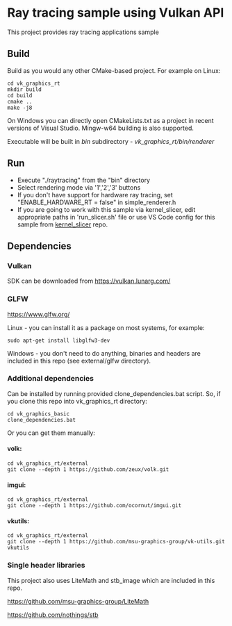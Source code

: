 # Ray tracing sample using Vulkan API
This project provides ray tracing applications sample 


## Build

Build as you would any other CMake-based project. For example on Linux:
```
cd vk_graphics_rt
mkdir build
cd build
cmake ..
make -j8
```

On Windows you can directly open CMakeLists.txt as a project in recent versions of Visual Studio. Mingw-w64 building is also supported.

Executable will be built in *bin* subdirectory - *vk_graphics_rt/bin/renderer*

## Run 

* Execute "./raytracing" from the "bin" directory 
* Select rendering mode via '1','2','3' buttons 
* If you don't have support for hardware ray tracing, set "ENABLE_HARDWARE_RT = false" in simple_renderer.h
* If you are going to work with this sample via kernel_slicer, edit appropriate paths in 'run_slicer.sh' file or use VS Code config for this sample from [kernel_slicer](https://github.com/Ray-Tracing-Systems/kernel_slicer) repo. 

## Dependencies
### Vulkan 
SDK can be downloaded from https://vulkan.lunarg.com/

### GLFW 
https://www.glfw.org/

Linux - you can install it as a package on most systems, for example: 
```
sudo apt-get install libglfw3-dev
```

Windows - you don't need to do anything, binaries and headers are included in this repo (see external/glfw directory).

### Additional dependencies 
Can be installed by running provided clone_dependencies.bat script. So, if you clone this repo into vk_graphics_rt directory:

```
cd vk_graphics_basic
clone_dependencies.bat
```

Or you can get them manually:

#### volk:
```
cd vk_graphics_rt/external
git clone --depth 1 https://github.com/zeux/volk.git
```

#### imgui:
```
cd vk_graphics_rt/external
git clone --depth 1 https://github.com/ocornut/imgui.git
```

#### vkutils:
```
cd vk_graphics_rt/external
git clone --depth 1 https://github.com/msu-graphics-group/vk-utils.git vkutils
```

### Single header libraries
This project also uses LiteMath and stb_image which are included in this repo.

https://github.com/msu-graphics-group/LiteMath

https://github.com/nothings/stb

